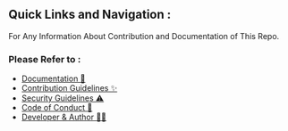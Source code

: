 ## Quick Links and Navigation :
For Any Information About Contribution and Documentation of This Repo. <br>
### Please Refer to : 
- [Documentation 📖](https://github.com/offensive-vk/AwesomeCloud/blob/master/.github/readme.md) <br>
- [Contribution Guidelines ✨](https://github.com/offensive-vk/AwesomeCloud/blob/master/.github/contributing.md) <br>
- [Security Guidelines ⚠️](https://github.com/offensive-vk/AwesomeCloud/blob/master/.github/security.md) <br>
- [Code of Conduct 🙌](https://github.com/offensive-vk/AwesomeCloud/blob/master/.github/code_of_conduct.md)
- [Developer & Author 🧑‍💻](https://github.com/offensive-vk/) <br>